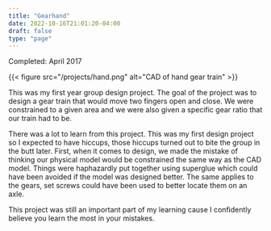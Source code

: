 ```yaml
---
title: "Gearhand"
date: 2022-10-16T21:01:20-04:00
draft: false
type: "page"
---
```

Completed: April 2017

{{< figure src="/projects/hand.png" alt="CAD of hand gear train" >}}

This was my first year group design project. The goal of the project was to design a gear train that would move two fingers open and close. We were constrained to a given area and we were also given a specific gear ratio that our train had to be.

There was a lot to learn from this project. This was my first design project so I expected to have hiccups, those hiccups turned out to bite the group in the butt later. First, when it comes to design, we made the mistake of thinking our physical model would be constrained the same way as the CAD model. Things were haphazardly put together using superglue which could have been avoided if the model was designed better. The same applies to the gears, set screws could have been used to better locate them on an axle. 

This project was still an important part of my learning cause I confidently believe you learn the most in your mistakes.